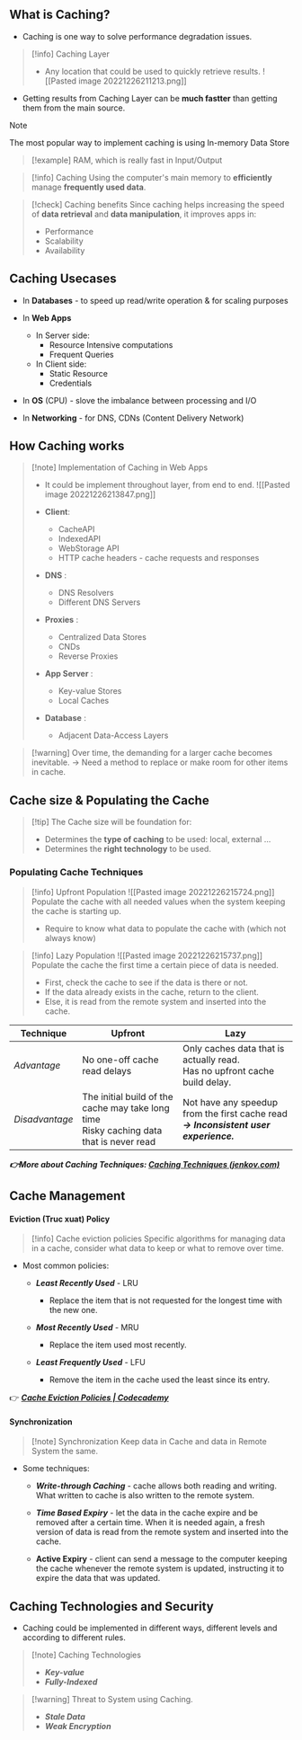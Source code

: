 ## What is Caching?
* Caching is one way to solve performance degradation issues.

>[!info] Caching Layer
>* Any location that could be used to quickly retrieve results.
>![[Pasted image 20221226211213.png]]

* Getting results from Caching Layer can be **much fastter** than getting them from the main source.

> [!note] 
> The most popular way to implement caching is using In-memory Data Store 
> > [!example] RAM, which is really fast in Input/Output

> [!info] Caching
> Using the computer's main memory to **efficiently** manage **frequently used data**. 

> [!check] Caching benefits
> Since caching helps increasing the speed of **data retrieval** and **data manipulation**, it improves apps in:
> * Performance 
> * Scalability
> * Availability

## Caching Usecases
* In **Databases** - to speed up read/write  operation & for scaling purposes

* In **Web Apps** 
	* In Server side: 
		* Resource Intensive computations
		* Frequent Queries
	* In Client side:
		* Static Resource
		* Credentials

* In **OS** (CPU) - slove the imbalance between processing and I/O

* In **Networking** - for DNS, CDNs (Content Delivery Network)

## How Caching works
> [!note] Implementation of Caching in Web Apps
> * It could be implement throughout layer, from end to end.
> ![[Pasted image 20221226213847.png]]
> 
> * **Client**:
> 	* CacheAPI
> 	* IndexedAPI
> 	* WebStorage API
> 	* HTTP cache headers - cache requests and responses
> * **DNS** :
> 	* DNS Resolvers
> 	* Different DNS Servers
> * **Proxies** :
> 	* Centralized Data Stores
> 	* CNDs
> 	* Reverse Proxies
> * **App Server** :
> 	* Key-value Stores
> 	* Local Caches
> * **Database** :
> 	* Adjacent Data-Access Layers

> [!warning] Over time, the demanding for a larger cache becomes inevitable.
> -> Need a method to replace or make room for other items in cache.

## Cache size & Populating the Cache

> [!tip] The Cache size will be foundation for:
> * Determines the **type of caching** to be used: local, external ...
> * Determines the **right technology** to be used.

### Populating Cache Techniques
> [!info] Upfront Population
> ![[Pasted image 20221226215724.png]]
> Populate the cache with all needed values when the system keeping the cache is starting up.
> * Require to know what data to populate the cache with (which not always know)

> [!info] Lazy Population
> ![[Pasted image 20221226215737.png]]
>Populate the cache the first time a certain piece of data is needed.
>* First, check the cache to see if the data is there or not.
>* If the data already exists in the cache, return to the client.
>* Else, it is read from the remote system and inserted into the cache.

|Technique|<b>Upfront</b>|<b>Lazy</b>|
|---|---|---|
|<i>Advantage</i>|No one-off cache read delays|Only caches data that is actually read.</br> Has no upfront cache build delay.|
|<i>Disadvantage</i>|The initial build of the cache may take long time </br>Risky caching data that is never read|Not have any speedup from the first cache read </br><b><i> -> Inconsistent user experience.</i></b>|

***👉More about Caching Techniques: [Caching Techniques (jenkov.com)](https://jenkov.com/tutorials/software-architecture/caching-techniques.html#:~:text=Caching%201%20Populating%20the%20Cache%20The%20first%20challenge,in%20Server%20Clusters%20...%205%20Cache%20Products%20)***

## Cache Management 
#### Eviction (Truc xuat) Policy
> [!info] Cache eviction policies
> Specific algorithms for managing data in a cache, consider what data to keep or what to remove over time.

 * Most common policies:
	* ***Least Recently Used*** - LRU
		* Replace the item that is not requested for the longest time with the new one.
	
	* ***Most Recently Used*** - MRU
		* Replace the item used most recently.
	
	* ***Least Frequently Used*** - LFU
		* Remove the item in the cache used the least since its entry.

👉 ***[Cache Eviction Policies | Codecademy](https://www.codecademy.com/article/cache-eviction-policies)***

#### Synchronization
> [!note] Synchronization
> Keep data in Cache and data in Remote System the same.

* Some techniques:
	* ***Write-through Caching*** - cache allows both reading and writing. What written to cache is also written to the remote system.
	
	* ***Time Based Expiry*** - let the data in the cache expire and be removed after a certain time. When it is needed again, a fresh version of data is read from the remote system and inserted into the cache.
	
	* **Active Expiry** - client can send a message to the computer keeping the cache whenever the remote system is updated, instructing it to expire the data that was updated.


## Caching Technologies and Security

* Caching could be implemented in different ways, different levels and according to different rules.

> [!note] Caching Technologies
> - ***Key-value***
> - ***Fully-Indexed***

> [!warning] Threat to System using Caching.
> - ***Stale Data***
> - ***Weak Encryption***

